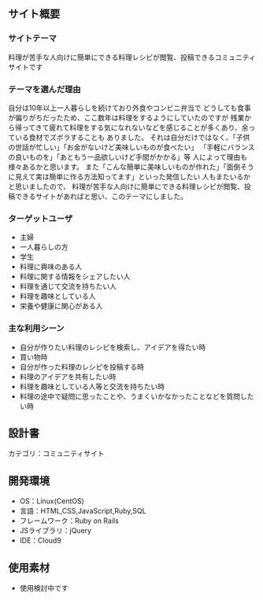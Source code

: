 ## サイト概要
### サイトテーマ
料理が苦手な人向けに簡単にできる料理レシピが閲覧、投稿できるコミュニティサイトです

### テーマを選んだ理由
自分は10年以上一人暮らしを続けており外食やコンビニ弁当で
どうしても食事が偏りがちだったため、ここ数年は料理をするようにしていたのですが
残業から帰ってきて疲れて料理をする気になれないなどを感じることが多くあり、余っている食材でズボラすることも
ありました。
それは自分だけではなく、「子供の世話が忙しい」「お金がないけど美味しいものが食べたい」
「手軽にバランスの良いものを」「あともう一品欲しいけど手間がかかる」等
人によって理由も様々あるかと思います。
また「こんな簡単に美味しいものが作れた」「面倒そうに見えて実は簡単に作る方法知ってます」といった発信したい
人もまたいるかと思いましたので、
料理が苦手な人向けに簡単にできる料理レシピが閲覧、投稿できるサイトがあればと思い、このテーマにしました。

### ターゲットユーザ
- 主婦
- 一人暮らしの方
- 学生
- 料理に興味のある人
- 料理に関する情報をシェアしたい人
- 料理を通じて交流を持ちたい人
- 料理を趣味としている人
- 栄養や健康に関心がある人

### 主な利用シーン
- 自分が作りたい料理のレシピを検索し、アイデアを得たい時
- 買い物時
- 自分が作った料理のレシピを投稿する時
- 料理のアイデアを共有したい時
- 料理を趣味としている人等と交流を持ちたい時
- 料理の途中で疑問に思ったことや、うまくいかなかったことなどを質問したい時

## 設計書
カテゴリ：コミュニティサイト

## 開発環境
- OS：Linux(CentOS)
- 言語：HTML,CSS,JavaScript,Ruby,SQL
- フレームワーク：Ruby on Rails
- JSライブラリ：jQuery
- IDE：Cloud9

## 使用素材
- 使用検討中です

